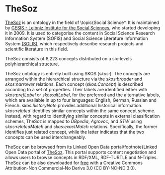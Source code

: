 # TheSoz

[TheSoz](http://lod.gesis.org/thesoz/en.html) is an ontology in the field of \topic{Social Science*. It is maintained by [GESIS - Leibniz Institute for the Social Sciences](https://www.gesis.org), who started developing it in 2009. It is used to categorise the content in Social
Science Research Information System (SOFIS) and Social Science Literature Information System [(SOLIS)](https://git.gesis.org/open-data/solis-sofis/blob/18389fb2b6cecd7fe8d5b6b4e89d40eda33a7191/readme.md), which respectively describe research projects and scientific literature in this field.



TheSoz consists of 8,223 concepts distributed on a six-levels polyhierarchical structure. 


TheSoz ontology is entirely built using SKOS (*skos:*). The concepts are arranged within the hierarchical structure via the *skos:broader* and *skos:narrower* relations. 
Each concept (*skos:Concept*) is described according to a set of properties. Their labels are identified either with *skos:prefLabel* or *skos:altLabel*, for the preferred and the alternative labels, which are available in up to four languages: English, German, Russian and French.
*skos:historyNote* provides additional historical information. *skos:related* identifies similar concepts within the same concept scheme. Instead, with regard to identifying similar concepts in external classification schemes, TheSoz is mapped to *DBpedia*, *Agrovoc*, and *STW*  using *skos:relatedMatch* and *skos:exactMatch* relations. Specifically, the former identifies just related concept, while the latter indicates that the two concepts can be used interchangeably.



TheSoz can be browsed from its Linked Open Data portal\footnote{Linked Open Data portal of [TheSoz](http://lod.gesis.org/thesoz/en.html). This portal supports content negotiation and allows users to browse concepts in RDF/XML, RDF-TURTLE and N-Triples. TheSoz can be also downloaded for [free](http://lod.gesis.org/download-thesoz.html) with a Creative Commons Attribution-Non Commercial-No Derivs 3.0 (CC BY-NC-ND 3.0).